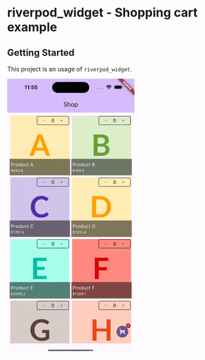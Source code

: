 # riverpod_widget - Shopping cart example

## Getting Started

This project is an usage of `riverpod_widget`.

![counter example](../_preview/riverpod_widget_cart.gif)
